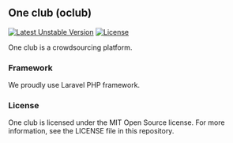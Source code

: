 ## One club (oclub)

[![Latest Unstable Version](https://poser.pugx.org/shoully/oclub/v/unstable.svg)](https://packagist.org/packages/shoully/oclub)
[![License](https://poser.pugx.org/shoully/oclub/license.svg)](https://packagist.org/packages/shoully/oclub)

One club is a crowdsourcing platform.

### Framework

We proudly use Laravel PHP framework.

### License

One club is licensed under the MIT Open Source license. For more information, see the LICENSE file in this repository.

